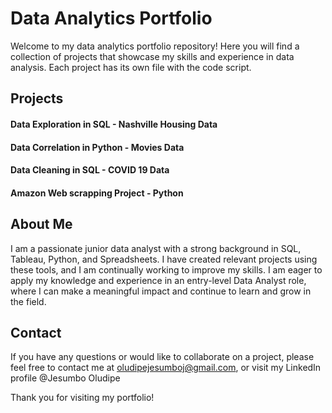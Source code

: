 # Data Analytics Portfolio

Welcome to my data analytics portfolio repository! Here you will find a collection of projects that showcase my skills and experience in data analysis. Each project has its own file with the code script.

## Projects
#### Data Exploration in SQL - Nashville Housing Data
#### Data Correlation in Python - Movies Data
#### Data Cleaning in SQL - COVID 19 Data
#### Amazon Web scrapping Project - Python

## About Me

I am a passionate junior data analyst with a strong background in SQL, Tableau, Python, and Spreadsheets. I have created relevant projects using these tools, and I am continually working to improve my skills. I am eager to apply my knowledge and experience in an entry-level Data Analyst role, where I can make a meaningful impact and continue to learn and grow in the field.


## Contact

If you have any questions or would like to collaborate on a project, please feel free to contact me at oludipejesumboj@gmail.com, or visit my LinkedIn profile @Jesumbo Oludipe

Thank you for visiting my portfolio!
